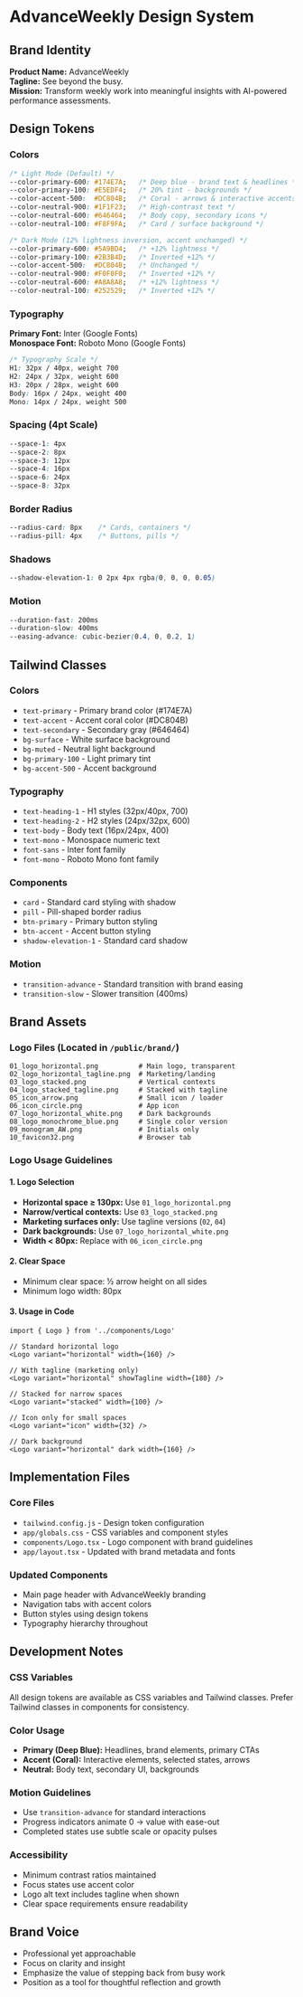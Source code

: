 # AdvanceWeekly Design System

## Brand Identity
**Product Name:** AdvanceWeekly  
**Tagline:** See beyond the busy.  
**Mission:** Transform weekly work into meaningful insights with AI-powered performance assessments.

## Design Tokens

### Colors
```css
/* Light Mode (Default) */
--color-primary-600: #174E7A;   /* Deep blue - brand text & headlines */
--color-primary-100: #E5EDF4;   /* 20% tint - backgrounds */
--color-accent-500:  #DC804B;   /* Coral - arrows & interactive accents */
--color-neutral-900: #1F1F23;   /* High-contrast text */
--color-neutral-600: #646464;   /* Body copy, secondary icons */
--color-neutral-100: #F8F9FA;   /* Card / surface background */

/* Dark Mode (12% lightness inversion, accent unchanged) */
--color-primary-600: #5A9BD4;   /* +12% lightness */
--color-primary-100: #2B3B4D;   /* Inverted +12% */
--color-accent-500:  #DC804B;   /* Unchanged */
--color-neutral-900: #F0F0F0;   /* Inverted +12% */
--color-neutral-600: #A8A8A8;   /* +12% lightness */
--color-neutral-100: #252529;   /* Inverted +12% */
```

### Typography
**Primary Font:** Inter (Google Fonts)  
**Monospace Font:** Roboto Mono (Google Fonts)

```css
/* Typography Scale */
H1: 32px / 40px, weight 700
H2: 24px / 32px, weight 600  
H3: 20px / 28px, weight 600
Body: 16px / 24px, weight 400
Mono: 14px / 24px, weight 500
```

### Spacing (4pt Scale)
```css
--space-1: 4px
--space-2: 8px
--space-3: 12px
--space-4: 16px
--space-6: 24px
--space-8: 32px
```

### Border Radius
```css
--radius-card: 8px    /* Cards, containers */
--radius-pill: 4px    /* Buttons, pills */
```

### Shadows
```css
--shadow-elevation-1: 0 2px 4px rgba(0, 0, 0, 0.05)
```

### Motion
```css
--duration-fast: 200ms
--duration-slow: 400ms
--easing-advance: cubic-bezier(0.4, 0, 0.2, 1)
```

## Tailwind Classes

### Colors
- `text-primary` - Primary brand color (#174E7A)
- `text-accent` - Accent coral color (#DC804B)
- `text-secondary` - Secondary gray (#646464)
- `bg-surface` - White surface background
- `bg-muted` - Neutral light background
- `bg-primary-100` - Light primary tint
- `bg-accent-500` - Accent background

### Typography
- `text-heading-1` - H1 styles (32px/40px, 700)
- `text-heading-2` - H2 styles (24px/32px, 600)
- `text-body` - Body text (16px/24px, 400)
- `text-mono` - Monospace numeric text
- `font-sans` - Inter font family
- `font-mono` - Roboto Mono font family

### Components
- `card` - Standard card styling with shadow
- `pill` - Pill-shaped border radius
- `btn-primary` - Primary button styling
- `btn-accent` - Accent button styling
- `shadow-elevation-1` - Standard card shadow

### Motion
- `transition-advance` - Standard transition with brand easing
- `transition-slow` - Slower transition (400ms)

## Brand Assets

### Logo Files (Located in `/public/brand/`)
```
01_logo_horizontal.png          # Main logo, transparent
02_logo_horizontal_tagline.png  # Marketing/landing
03_logo_stacked.png             # Vertical contexts
04_logo_stacked_tagline.png     # Stacked with tagline
05_icon_arrow.png               # Small icon / loader
06_icon_circle.png              # App icon
07_logo_horizontal_white.png    # Dark backgrounds
08_logo_monochrome_blue.png     # Single color version
09_monogram_AW.png              # Initials only
10_favicon32.png                # Browser tab
```

### Logo Usage Guidelines

#### 1. Logo Selection
- **Horizontal space ≥ 130px:** Use `01_logo_horizontal.png`
- **Narrow/vertical contexts:** Use `03_logo_stacked.png`
- **Marketing surfaces only:** Use tagline versions (`02`, `04`)
- **Dark backgrounds:** Use `07_logo_horizontal_white.png`
- **Width < 80px:** Replace with `06_icon_circle.png`

#### 2. Clear Space
- Minimum clear space: ½ arrow height on all sides
- Minimum logo width: 80px

#### 3. Usage in Code
```tsx
import { Logo } from '../components/Logo'

// Standard horizontal logo
<Logo variant="horizontal" width={160} />

// With tagline (marketing only)
<Logo variant="horizontal" showTagline width={180} />

// Stacked for narrow spaces
<Logo variant="stacked" width={100} />

// Icon only for small spaces
<Logo variant="icon" width={32} />

// Dark background
<Logo variant="horizontal" dark width={160} />
```

## Implementation Files

### Core Files
- `tailwind.config.js` - Design token configuration
- `app/globals.css` - CSS variables and component styles
- `components/Logo.tsx` - Logo component with brand guidelines
- `app/layout.tsx` - Updated with brand metadata and fonts

### Updated Components
- Main page header with AdvanceWeekly branding
- Navigation tabs with accent colors
- Button styles using design tokens
- Typography hierarchy throughout

## Development Notes

### CSS Variables
All design tokens are available as CSS variables and Tailwind classes. Prefer Tailwind classes in components for consistency.

### Color Usage
- **Primary (Deep Blue):** Headlines, brand elements, primary CTAs
- **Accent (Coral):** Interactive elements, selected states, arrows
- **Neutral:** Body text, secondary UI, backgrounds

### Motion Guidelines
- Use `transition-advance` for standard interactions
- Progress indicators animate 0 → value with ease-out
- Completed states use subtle scale or opacity pulses

### Accessibility
- Minimum contrast ratios maintained
- Focus states use accent color
- Logo alt text includes tagline when shown
- Clear space requirements ensure readability

## Brand Voice
- Professional yet approachable
- Focus on clarity and insight
- Emphasize the value of stepping back from busy work
- Position as a tool for thoughtful reflection and growth
